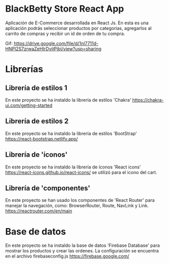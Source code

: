 
# BlackBetty Store React App

Aplicación de E-Commerce desarrollada en React Js. En esta es una aplicación  podrás seleccionar productos por categorias, agregarlos al carrito de compras y recibir un id de orden de tu compra.

Gif: https://drive.google.com/file/d/1nI7711d-HNPl2S7zrwaZeHIrDyitPjbj/view?usp=sharing

# Librerías

## Librería de estilos 1

En este  proyecto se ha instaldo la librería de estilos 'Chakra' 
https://chakra-ui.com/getting-started

## Librería de estilos 2

En este  proyecto se ha instaldo la librería de estilos 'BootStrap' 
https://react-bootstrap.netlify.app/

##  Librería de 'íconos'

En este  proyecto se ha instaldo la librería de íconos 'React icons' 
https://react-icons.github.io/react-icons/
se utilizó <BsCartFill/> para el icono del cart.

##  Librería de 'componentes'
En este proyecto se han usado los componentes de 'React Router' para manejar la navegación, como: BrowserRouter, Route, NavLink y Link.
https://reactrouter.com/en/main


# Base de datos
En este  proyecto se ha instaldo la base de datos 'Firebase Database' para mostrar los productos y crear las ordenes. La configuración se encuentra en el archivo firebaseconfig.js
https://firebase.google.com/


